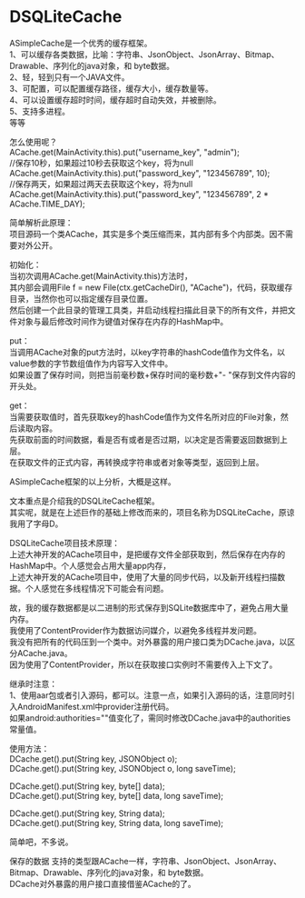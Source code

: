 # DSQLiteCache
ASimpleCache是一个优秀的缓存框架。<br/>
1、可以缓存各类数据，比喻：字符串、JsonObject、JsonArray、Bitmap、Drawable、序列化的java对象，和 byte数据。<br/>
2、轻，轻到只有一个JAVA文件。<br/>
3、可配置，可以配置缓存路径，缓存大小，缓存数量等。<br/>
4、可以设置缓存超时时间，缓存超时自动失效，并被删除。<br/>
5、支持多进程。<br/>
等等<br/>

怎么使用呢？<br/>
ACache.get(MainActivity.this).put("username_key", "admin");<br/>
//保存10秒，如果超过10秒去获取这个key，将为null<br/>
ACache.get(MainActivity.this).put("password_key", "123456789", 10);<br/>
//保存两天，如果超过两天去获取这个key，将为null<br/>
ACache.get(MainActivity.this).put("password_key", "123456789", 2 * ACache.TIME_DAY);<br/>

简单解析此原理：<br/>
项目源码一个类ACache，其实是多个类压缩而来，其内部有多个内部类。因不需要对外公开。<br/>

初始化：<br/>
当初次调用ACache.get(MainActivity.this)方法时，<br/>
其内部会调用File f = new File(ctx.getCacheDir(), "ACache")，代码，获取缓存目录，当然你也可以指定缓存目录位置。<br/>
然后创建一个此目录的管理工具类，并启动线程扫描此目录下的所有文件，并把文件对象与最后修改时间作为键值对保存在内存的HashMap中。<br/>

put：<br/>
当调用ACache对象的put方法时，以key字符串的hashCode值作为文件名，以value参数的字节数组值作为内容写入文件中。<br/>
如果设置了保存时间，则把当前毫秒数+保存时间的毫秒数+"- "保存到文件内容的开头处。<br/>

get：<br/>
当需要获取值时，首先获取key的hashCode值作为文件名所对应的File对象，然后读取内容。<br/>
先获取前面的时间数据，看是否有或者是否过期，以决定是否需要返回数据到上层。<br/>
在获取文件的正式内容，再转换成字符串或者对象等类型，返回到上层。<br/>


ASimpleCache框架的以上分析，大概是这样。<br/>

文本重点是介绍我的DSQLiteCache框架。<br/>
其实呢，就是在上述巨作的基础上修改而来的，项目名称为DSQLiteCache，原谅我用了字母D。<br/>

DSQLiteCache项目技术原理：<br/>
上述大神开发的ACache项目中，是把缓存文件全部获取到，然后保存在内存的HashMap中。个人感觉会占用大量app内存，<br/>
上述大神开发的ACache项目中，使用了大量的同步代码，以及新开线程扫描数据。个人感觉在多线程情况下可能会有问题。<br/>

故，我的缓存数据都是以二进制的形式保存到SQLite数据库中了，避免占用大量内存。<br/>
我使用了ContentProvider作为数据访问媒介，以避免多线程并发问题。<br/>
我没有把所有的代码压到一个类中。对外暴露的用户接口类为DCache.java，以区分ACache.java。<br/>
因为使用了ContentProvider，所以在获取接口实例时不需要传入上下文了。<br/>

继承时注意：<br/>
1、使用aar包或者引入源码，都可以。注意一点，如果引入源码的话，注意同时引入AndroidManifest.xml中provider注册代码。<br/>
如果android:authorities=""值变化了，需同时修改DCache.java中的authorities常量值。<br/>

使用方法：<br/>
DCache.get().put(String key, JSONObject o);<br/>
DCache.get().put(String key, JSONObject o, long saveTime);<br/>

DCache.get().put(String key, byte[] data);<br/>
DCache.get().put(String key, byte[] data, long saveTime);<br/>

DCache.get().put(String key, String data);<br/>
DCache.get().put(String key, String data, long saveTime);<br/>

简单吧，不多说。<br/>

保存的数据 支持的类型跟ACache一样，字符串、JsonObject、JsonArray、Bitmap、Drawable、序列化的java对象，和 byte数据。<br/>
DCache对外暴露的用户接口直接借鉴ACache的了。<br/>
